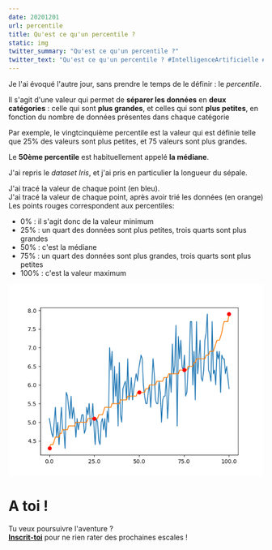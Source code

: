 ```yaml
---
date: 20201201
url: percentile
title: Qu'est ce qu'un percentile ?
static: img
twitter_summary: "Qu'est ce qu'un percentile ?"
twitter_text: "Qu'est ce qu'un percentile ? #IntelligenceArtificielle #IA #Deeplearning #statistique #python #fr #100DaysOfMLCode #multijunet"
---
```


Je l'ai évoqué l'autre jour, sans prendre le temps de le définir : le _percentile_.

Il s'agit d'une valeur qui permet de **séparer les données** en **deux catégories** : celle qui sont **plus grandes**, et celles qui sont **plus petites**, en fonction du nombre de données présentes dans chaque catégorie

Par exemple, le vingtcinquième percentile est la valeur qui est définie telle que 25% des valeurs sont plus petites, et 75 valeurs sont plus grandes.

Le **50ème percentile** est habituellement appelé **la médiane**.

J'ai repris le _dataset Iris_, et j'ai pris en particulier la longueur du sépale.  

J'ai tracé la valeur de chaque point (en bleu).  
J'ai tracé la valeur de chaque point, après avoir trié les données (en orange)
Les points rouges correspondent aux percentiles:
* 0% : il s'agit donc de la valeur minimum
* 25% : un quart des données sont plus petites, trois quarts sont plus grandes
* 50% : c'est la médiane
* 75% : un quart des données sont plus grandes, trois quarts sont plus petites
* 100% : c'est la valeur maximum

![](img/20201201_percentile.png)

# A toi !

Tu veux poursuivre l'aventure ?  
**[Inscrit-toi][0]** pour ne rien rater des prochaines escales !

[0]: {{"page//email.md"|yasifipo}}
